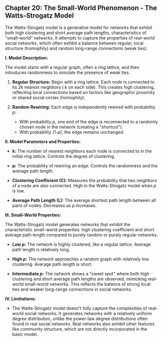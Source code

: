 ## Chapter 20: The Small-World Phenomenon - The Watts-Strogatz Model

The Watts-Strogatz model is a generative model for networks that exhibit both high clustering and short average path lengths, characteristics of "small-world" networks. It attempts to capture the properties of real-world social networks, which often exhibit a balance between regular, local structure (homophily) and random long-range connections (weak ties).

**I. Model Description:**

The model starts with a regular graph, often a ring lattice, and then introduces randomness to simulate the presence of weak ties.

1.  **Regular Structure:** Begin with a ring lattice. Each node is connected to its _2k_ nearest neighbors ( _k_ on each side). This creates high clustering, reflecting local connections based on factors like geographic proximity or shared social circles (homophily).

2.  **Random Rewiring:** Each edge is independently rewired with probability _p_:
    - With probability _p_, one end of the edge is reconnected to a randomly chosen node in the network (creating a "shortcut").
    - With probability *(1-*p*)*, the edge remains unchanged.

**II. Model Parameters and Properties:**

- **k:** The number of nearest neighbors each node is connected to in the initial ring lattice. Controls the degree of clustering.

- **p:** The probability of rewiring an edge. Controls the randomness and the average path length.

- **Clustering Coefficient (C):** Measures the probability that two neighbors of a node are also connected. High in the Watts-Strogatz model when _p_ is low.

- **Average Path Length (L):** The average shortest path length between all pairs of nodes. Decreases as _p_ increases.

**III. Small-World Properties:**

The Watts-Strogatz model generates networks that exhibit the characteristic small-world properties: high clustering coefficient and short average path length compared to purely random or purely regular networks.

- **Low _p_:** The network is highly clustered, like a regular lattice. Average path length is relatively long.

- **High _p_:** The network approaches a random graph with relatively low clustering. Average path length is short.

- **Intermediate _p_:** The network shows a "sweet spot" where both high clustering and short average path lengths are observed, mimicking real-world small-world networks. This reflects the balance of strong local ties and weaker long-range connections in social networks.

**IV. Limitations:**

- The Watts-Strogatz model doesn't fully capture the complexities of real-world social networks. It generates networks with a relatively uniform degree distribution, unlike the power-law degree distributions often found in real social networks. Real networks also exhibit other features like community structure, which are not directly incorporated in the basic model.
